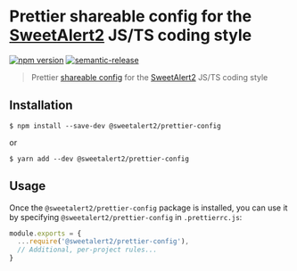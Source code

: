 # Prettier shareable config for the [SweetAlert2](https://github.com/sweetalert2/sweetalert2) JS/TS coding style

[![npm version](https://img.shields.io/npm/v/@sweetalert2/prettier-config.svg)](https://www.npmjs.com/package/@sweetalert2/prettier-config)
[![semantic-release](https://img.shields.io/badge/%20%20%F0%9F%93%A6%F0%9F%9A%80-semantic--release-e10079.svg)](https://github.com/sweetalert2/prettier-config/blob/main/CHANGELOG.md)

> Prettier [shareable config](https://prettier.io/docs/en/configuration.html#sharing-configurations) for the [SweetAlert2](https://github.com/sweetalert2/sweetalert2) JS/TS coding style

## Installation

```
$ npm install --save-dev @sweetalert2/prettier-config
```

or

```
$ yarn add --dev @sweetalert2/prettier-config
```

## Usage

Once the `@sweetalert2/prettier-config` package is installed, you can use it by specifying `@sweetalert2/prettier-config` in `.prettierrc.js`:

```js
module.exports = {
  ...require('@sweetalert2/prettier-config'),
  // Additional, per-project rules...
}
```
